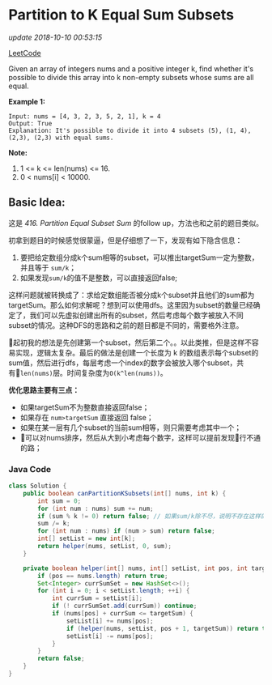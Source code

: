 # Partition to K Equal Sum Subsets

_update 2018-10-10 00:53:15_

[LeetCode](https://leetcode.com/problems/partition-to-k-equal-sum-subsets/description/)

Given an array of integers nums and a positive integer k, find whether it's possible to divide this array into k non-empty subsets whose sums are all equal.

**Example 1:**

```text
Input: nums = [4, 3, 2, 3, 5, 2, 1], k = 4
Output: True
Explanation: It's possible to divide it into 4 subsets (5), (1, 4), (2,3), (2,3) with equal sums.
```

**Note:**

1. 1 &lt;= k &lt;= len\(nums\) &lt;= 16.
2. 0 &lt; nums\[i\] &lt; 10000.

## Basic Idea:

这是 _416. Partition Equal Subset Sum_ 的follow up，方法也和之前的题目类似。

初拿到题目的时候感觉很蒙逼，但是仔细想了一下，发现有如下隐含信息：

1. 要把给定数组分成k个sum相等的subset，可以推出targetSum一定为整数，并且等于 `sum/k`；
2. 如果发现`sum/k`的值不是整数，可以直接返回false;

这样问题就被转换成了：求给定数组能否被分成k个subset并且他们的sum都为targetSum。那么如何求解呢？想到可以使用dfs。这里因为subset的数量已经确定了，我们可以先虚拟创建出所有的subset，然后考虑每个数字被放入不同subset的情况。这种DFS的思路和之前的题目都是不同的，需要格外注意。

起初我的想法是先创建第一个subset，然后第二个。。以此类推，但是这样不容易实现，逻辑太复杂。最后的做法是创建一个长度为 k 的数组表示每个subset的sum值，然后进行dfs，每层考虑一个index的数字会被放入哪个subset，共有`len(nums)`层。时间复杂度为`O(k^len(nums))`。

**优化思路主要有三点：**

* 如果targetSum不为整数直接返回false；
* 如果存在 `num>targetSum` 直接返回 false；
* 如果在某一层有几个subset的当前sum相等，则只需要考虑其中一个；
* 可以对nums排序，然后从大到小考虑每个数字，这样可以提前发现行不通的路；

### Java Code

```java
class Solution {
    public boolean canPartitionKSubsets(int[] nums, int k) {
        int sum = 0;
        for (int num : nums) sum += num;
        if (sum % k != 0) return false; // 如果sum/k除不尽，说明不存在这样的partition
        sum /= k;
        for (int num : nums) if (num > sum) return false;
        int[] setList = new int[k];
        return helper(nums, setList, 0, sum);
    }

    private boolean helper(int[] nums, int[] setList, int pos, int targetSum) {
        if (pos == nums.length) return true;
        Set<Integer> currSumSet = new HashSet<>();
        for (int i = 0; i < setList.length; ++i) {
            int currSum = setList[i];
            if (! currSumSet.add(currSum)) continue;
            if (nums[pos] + currSum <= targetSum) {
                setList[i] += nums[pos];
                if (helper(nums, setList, pos + 1, targetSum)) return true;
                setList[i] -= nums[pos];
            }
        }
        return false;
    }
}
```

